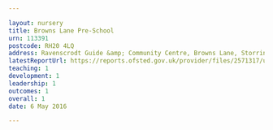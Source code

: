 ```yaml
---

layout: nursery
title: Browns Lane Pre-School
urn: 113391
postcode: RH20 4LQ
address: Ravenscrodt Guide &amp; Community Centre, Browns Lane, Storrington, PULBOROUGH, West Sussex, RH20 4LQ
latestReportUrl: https://reports.ofsted.gov.uk/provider/files/2571317/urn/113391.pdf
teaching: 1
development: 1
leadership: 1
outcomes: 1
overall: 1
date: 6 May 2016

---
```

